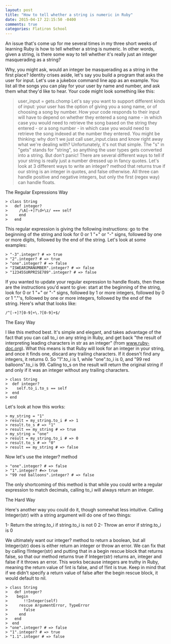 ```yaml
---
layout: post
title: "How to tell whether a string is numeric in Ruby"
date: 2015-04-17 22:15:50 -0400
comments: true
categories: Flatiron School
---
```

An issue that's come up for me several times in my three short weeks of learning Ruby is how to tell whether a string is numeric. In other words, given a string, is there some way to tell whether it's really just an integer masquerading as a string?

Why, you might ask, would an integer be masquerading as a string in the first place? Identity crises aside, let's say you build a program that asks the user for input. Let's use a jukebox command line app as an example. You list all the songs you can play for your user by name and number, and ask them what they'd like to hear. Your code might look something like this:

> user_input = gets.chomp
Let's say you want to support different kinds of input: your user has the option of giving you a song name, or of choosing a song by number. How your code responds to their input will have to depend on whether they entered a song name - in which case you would need to retrieve the song based on the string they entered - or a song number - in which case you would need to retrieve the song indexed at the number they entered. You might be thinking: why don't we just call user_input.class and know right away what we're dealing with? Unfortunately, it's not that simple. The "s" in "gets" stands for "string", so anything the user types gets converted into a string. But don't panic! There are several different ways to tell if your string is really just a number dressed up in fancy quotes. Let's look at 3 different ways to write an integer? method that returns true if our string is an integer in quotes, and false otherwise. All three can handle positive and negative integers, but only the first (regex way) can handle floats.

The Regular Expressions Way
```
> class String                                       
>   def integer?                              
>     /\A[-+]?\d+\z/ === self
>     end
>   end
```

This regular expression is giving the following instructions: go to the beginning of the string and look for 0 or 1 "+" or "-" signs, followed by one or more digits, followed by the end of the string. Let's look at some examples:

```
> "-3".integer? # => true
> "2".integer? # => true
> "one".integer? # => false 
> "ISWEARIMANUMBER".integer? # => false 
> "12345SURPRISE789".integer? # => false 
```

If you wanted to update your regular expression to handle floats, then these are the instructions you'd want to give: start at the beginning of the string, look for 0 or 1 "+" or "-" signs, followed by 1 or more integers, followed by 0 or 1 "."'s, followed by one or more integers, followed by the end of the string. Here's what that looks like:
```
/^[-+]?[0-9]+\.?[0-9]+$/
```
The Easy Way

I like this method best. It's simple and elegant, and takes advantage of the fact that you can call to_i on any string in Ruby, and get back "the result of interpreting leading characters in str as an integer" (from www.ruby-doc.org). What this means is that Ruby will look for an integer in your string, and once it finds one, discard any trailing characters. If it doesn't find any integers, it returns 0. So "1".to_i is 1, while "one".to_i is 0, and "99 red balloons".to_i is 99. Calling to_s on the result will return the original string if and only if it was an integer without any trailing characters.
```
> class String
>  def integer?
>    self.to_i.to_s == self
>  end
> end
```
Let's look at how this works:
```
> my_string = "1"
> result = my_string.to_i # => 1 
> result.to_s # => "1" 
> result == my_string # => true 
> my_string = "one"
> result = my_string.to_i # => 0
> result.to_s # => "0" 
> result == my_string # => false
```

Now let's use the integer? method

```
> "one".integer? # => false 
> "1".integer? #=> true 
> "99 red balloons".integer? # => false 
```
The only shortcoming of this method is that while you could write a regular expression to match decimals, calling to_i will always return an integer.

The Hard Way

Here's another way you could do it, though somewhat less intuitive. Calling Integer(str) with a string argument will do one of two things:

1- Return the string.to_i if string.to_i is not 0 
2- Throw an error if string.to_i is 0

We ultimately want our integer? method to return a boolean, but all Integer(str) does is either return an integer or throw an error. We can fix that by calling !!Integer(str) and putting that in a begin rescue block that returns false, so that our method returns true if Integer(str) returns an, integer and false if it throws an error. This works because integers are truthy in Ruby, meaning the return value of !int is false, and of !!int is true. Keep in mind that if we didn't specify a return value of false after the begin rescue block, it would default to nil.

```
> class String
>   def integer?
>    begin
>       !!Integer(self)
>     rescue ArgumentError, TypeError
>       false
>     end
>   end
>  end
> "one".integer? # => false
> "1".integer? # => true
> "1.1".integer # => false
```

